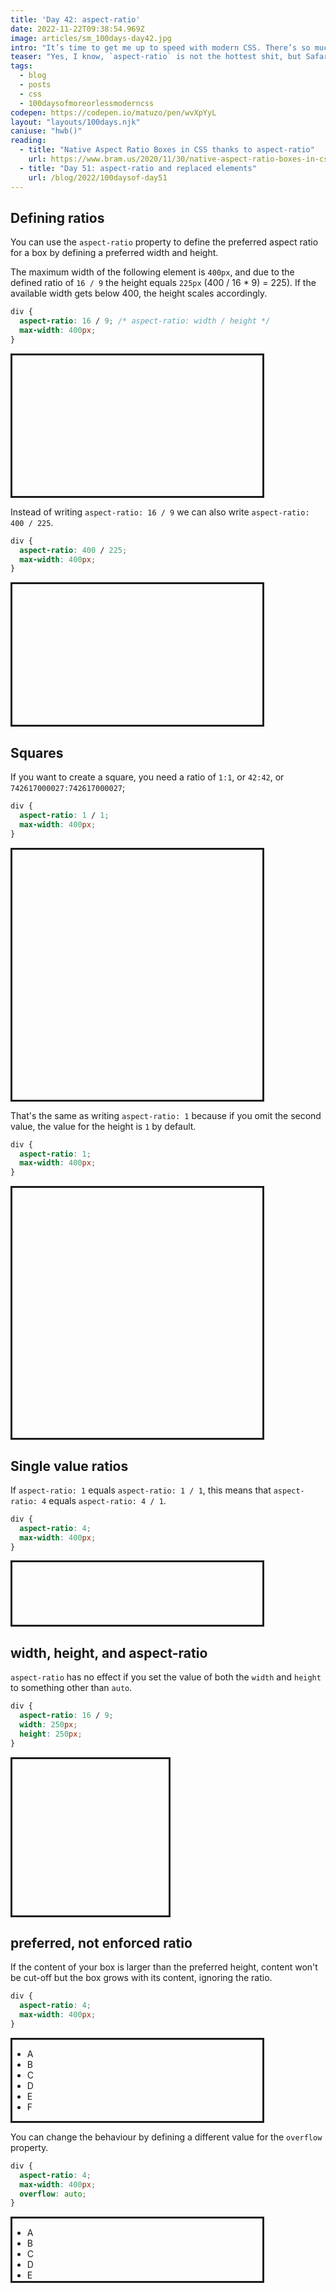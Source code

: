 ```yaml
---
title: 'Day 42: aspect-ratio'
date: 2022-11-22T09:38:54.969Z
image: articles/sm_100days-day42.jpg
intro: "It’s time to get me up to speed with modern CSS. There’s so much new in CSS that I know too little about. To change that I’ve started [#100DaysOfMoreOrLessModernCSS](/blog/2022/100-days-of-more-or-less-modern-css/). Why more or less modern CSS? Because some topics will be about cutting-edge features, while other stuff has been around for quite a while already, but I just have little to no experience with it."
teaser: "Yes, I know, `aspect-ratio` is not the hottest shit, but Safari only starting supporting it in version 15 and there’s a lot I didn’t know about the property. That’s reason enough for me to write about it. :)"
tags:
  - blog
  - posts
  - css
  - 100daysofmoreorlessmoderncss
codepen: https://codepen.io/matuzo/pen/wvXpYyL
layout: "layouts/100days.njk"
caniuse: "hwb()"
reading:
  - title: "Native Aspect Ratio Boxes in CSS thanks to aspect-ratio"
    url: https://www.bram.us/2020/11/30/native-aspect-ratio-boxes-in-css-thanks-to-aspect-ratio/
  - title: "Day 51: aspect-ratio and replaced elements"
    url: /blog/2022/100daysof-day51
---
```


## Defining ratios

You can use the `aspect-ratio` property to define the preferred aspect ratio for a box by defining a preferred width and height.

The maximum width of the following element is `400px`, and due to the defined ratio of `16 / 9` the height equals `225px` (400 / 16 * 9) = 225). If the available width gets below 400, the height scales accordingly.

```css
div {
  aspect-ratio: 16 / 9; /* aspect-ratio: width / height */
  max-width: 400px;
}
```

<style>

.ratio {
  border: 3px solid;
  max-width: 400px;
}

.ratio1 {
    aspect-ratio: 16 / 9;
}

.ratio2 {
    aspect-ratio: 400 / 225;
}

.ratio3 {
    aspect-ratio: 1 / 1;
}

.ratio4 {
    aspect-ratio: 1;
}

.ratio5 {
    aspect-ratio: 4;
}

.ratio6 {
  aspect-ratio: 16 / 9;
  width: 250px;
  height: 250px;
}

.ratio7 {
  aspect-ratio: 4;
  max-width: 400px;
  overflow: auto;
}

</style>

<div class="ratio ratio1"></div>

Instead of writing `aspect-ratio: 16 / 9` we can also write `aspect-ratio: 400 / 225`.

```css
div {
  aspect-ratio: 400 / 225;
  max-width: 400px;
}
```

<div class="ratio ratio2"></div>

## Squares

If you want to create a square, you need a ratio of `1:1`, or `42:42`, or `742617000027:742617000027`;

```css
div {
  aspect-ratio: 1 / 1;
  max-width: 400px;
}
```

<div class="ratio ratio3"></div>

That's the same as writing `aspect-ratio: 1` because if you omit the second value, the value for the height is `1` by default.

```css
div {
  aspect-ratio: 1;
  max-width: 400px;
}
```

<div class="ratio ratio4"></div>

## Single value ratios

If `aspect-ratio: 1` equals `aspect-ratio: 1 / 1`, this means that `aspect-ratio: 4` equals `aspect-ratio: 4 / 1`.

```css
div {
  aspect-ratio: 4;
  max-width: 400px;
}
```

<div class="ratio ratio5"></div>

## width, height, and aspect-ratio

`aspect-ratio` has no effect if you set the value of both the `width` and `height` to something other than `auto`.

```css
div {
  aspect-ratio: 16 / 9;
  width: 250px;
  height: 250px;
}
```

<div class="ratio ratio6"></div>

## preferred, not enforced ratio

If the content of your box is larger than the preferred height, content won't be cut-off but the box grows with its content, ignoring the ratio.

```css
div {
  aspect-ratio: 4;
  max-width: 400px;
}
```

<div class="ratio ratio5">
  <ul>
    <li>A</li>
    <li>B</li>
    <li>C</li>
    <li>D</li>
    <li>E</li>
    <li>F</li>
  </ul>
</div>

You can change the behaviour by defining a different value for the `overflow` property.

```css
div {
  aspect-ratio: 4;
  max-width: 400px;
  overflow: auto;
}
```

<div class="ratio ratio7">
  <ul>
    <li>A</li>
    <li>B</li>
    <li>C</li>
    <li>D</li>
    <li>E</li>
    <li>F</li>
  </ul>
</div>